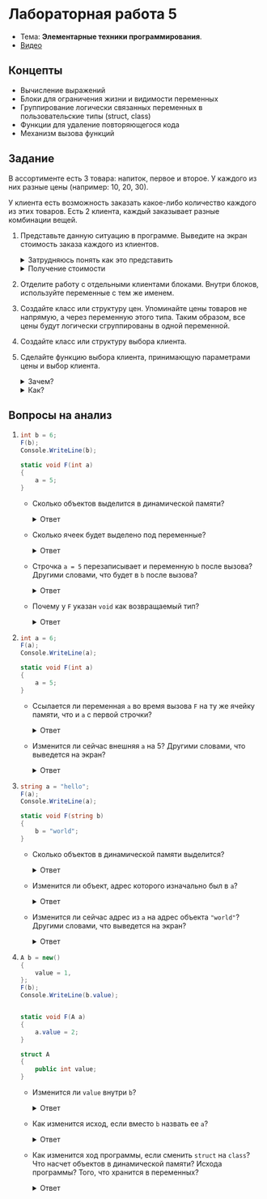 # Лабораторная работа 5

- Тема: **Элементарные техники программирования**.
- [Видео](https://www.youtube.com/watch?v=z51K0UhriOk&list=PL4sUOB8DjVlVVw9Yx_tUO7fRPDYeaACXD&index=4)

## Концепты

- Вычисление выражений
- Блоки для ограничения жизни и видимости переменных
- Группирование логически связанных переменных в пользовательские типы (struct, class)
- Функции для удаление повторяющегося кода
- Механизм вызова функций

## Задание

В ассортименте есть 3 товара: напиток, первое и второе.
У каждого из них разные цены (например: 10, 20, 30).

У клиента есть возможность заказать какое-либо количество каждого из этих товаров.
Есть 2 клиента, каждый заказывает разные комбинации вещей.

1. Представьте данную ситуацию в программе.
   Выведите на экран стоимость заказа каждого из клиентов.

   <details>
   <summary>Затрудняюсь понять как это представить</summary>

   У вас есть 2 клиента. У каждого из них по 2 заказа. 
   Это 4 переменные.
   Значения переменных задаются в зависимости от заказа.
   Например:
   
   ```csharp
   int client1_drink = 100; // 100г напитка
   int client1_first = 0; // нет первого
   int client1_second = 250; // 250г второго
   
   int client2_drink = 0; // 0 напитка
   int client2_first = 300; // 300г первого
   int client2_second = 0; // 0 второго
   ```
   </details>

   <details>
   <summary>Получение стоимости</summary>

   ```csharp
   int client1_total = client1_drink * 10 + client_first * 20 + client_second * 30;
   ```
   </details>

2. Отделите работу с отдельными клиентами блоками.
   Внутри блоков, используйте переменные с тем же именем.

3. Создайте класс или структуру цен.
   Упоминайте цены товаров не напрямую, а через переменную этого типа.
   Таким образом, все цены будут логически сгруппированы в одной переменной.

4. Создайте класс или структуру выбора клиента.

5. Сделайте функцию выбора клиента, принимающую параметрами цены и выбор клиента.

   <details>
   <summary>Зачем?</summary>
   
   Чтобы убрать повторяющийся код.
   </details>

   <details>
   <summary>Как?</summary>
   
   Найдите от чего зависит код выбора клиента просмотрев его.
   Зависимость идет от цен, цены и будут первым параметром.
   
   Далее, что изменяется в каждом повторении этого кода?
   Изменяется переменная выбора клиента — это и будут следующий параметр.
   
   Далее, какой результат ожидается от этого куска кода?
   Поиск стоимости.
   Поэтому, возвращаемый тип будет `int`.
   
   ```csharp
   static int CustomerTotal(Prices prices, Choices choices)
   {
       // ...
   }
   ```
   </details>

## Вопросы на анализ

1. ```csharp
   int b = 6;
   F(b);
   Console.WriteLine(b);

   static void F(int a)
   {
       a = 5;
   }
   ```
   
   - Сколько объектов выделится в динамической памяти?
   
     <details>
     <summary>Ответ</summary>
     
     Нисколько. 
     Значение переменной типа `int` попадает во временную память.
     </details>

   - Сколько ячеек будет выделено под переменные?
   
     <details>
     <summary>Ответ</summary>
     
     Одна для переменной `b`, одна для переменной `a` при вызове `F`.
   
     `F` является функцией, а не переменной: для нее не будет ячейки.
     </details>

   - Строчка `a = 5` перезаписывает и переменную `b` после вызова? 
     Другими словами, что будет в `b` после вызова?

     <details>
     <summary>Ответ</summary>
     
     Нет. 
   
     `a` это отдельная переменная, создаваемая под параметр.
     Она существует только на время вызова `F`, после чего она пропадает.
     
     `a = 5` не повлияет никаким образом на `b`.
     </details>

   - Почему у `F` указан `void` как возвращаемый тип?
   
     <details>
     <summary>Ответ</summary>
     
     Потому что `F` не дает значение как результат.
     `F` просто совершает какие-либо действия с памятью.
     </details>
   

2. ```csharp
   int a = 6;
   F(a);
   Console.WriteLine(a);

   static void F(int a)
   {
       a = 5;
   }
   ```
   
   - Ссылается ли переменная `a` во время вызова `F` на ту же ячейку памяти, что и `a` с первой строчки?
   
     <details>
     <summary>Ответ</summary>
     
     Нет.
     
     Это разные переменные с тем же именем.
     Когда вызывается функция, под ее параметры так или иначе будет выделена своя временная память.
     </details>
    
   - Изменится ли сейчас внешняя `a` на 5? Другими словами, что выведется на экран?
   
     <details>
     <summary>Ответ</summary>
     
     Нет. `a` извне функции и `a`, создаваемая при вызове функции, это две разные переменные.
   
     Выведется 6.
     </details>
    
3. ```csharp
   string a = "hello";
   F(a);
   Console.WriteLine(a);

   static void F(string b)
   {
       b = "world";
   }
   ```
   
   - Сколько объектов в динамической памяти выделится?
   
     <details>
     <summary>Ответ</summary>
    
     Выделится 2 объекта, один под строку `"hello"` и один под строку `"world"`.
     </details>

   - Изменится ли объект, адрес которого изначально был в `a`?
   
     <details>
     <summary>Ответ</summary>
    
     Перезаписью адреса в переменной априори невозможно изменить значение объекта.
     Более того, значение объекта строки невозможно изменить априори, поскольку
     этот тип `immutable` по своему дизайну.
     </details>

   - Изменится ли сейчас адрес из `a` на адрес объекта `"world"`? Другими словами, что выведется на экран?
   
     <details>
     <summary>Ответ</summary>
    
     Нет, это все так же разные переменные, несмотря на то, что они хранят ссылки.
     </details>

    
4. ```csharp
   A b = new()
   {
       value = 1,
   };
   F(b);
   Console.WriteLine(b.value);
   

   static void F(A a)
   {
       a.value = 2;
   }
   
   struct A
   {
       public int value;
   }
   ```
   
   - Изменится ли `value` внутри `b`?
     
     <details>
     <summary>Ответ</summary>
    
     Нет. 
     
     При передаче значения типа `A` в функцию, создается переменная.
     Эта переменная функционирует точно так же, как и обычная переменная.
     В нее можно вписать, с нее можно считать, она имеет тип и расположение в памяти тоже идентично:
     (выделяется по ячейке во временной памяти для каждого поля, 
     поскольку `A` это `struct`, то есть тип-значение).
     
     При создании переменной типа `A` создается по ячейке для каждого поля (то беж, 1 ячейка для поля `value`).
     То же произойдет и для параметра. Параметр получит значение из переменной при инициализации.
     
     Переменная параметра независима от переменной `b` в основном блоке.
     </details>
    
   - Как изменится исход, если вместо `b` назвать ее `a`?
   
     <details>
     <summary>Ответ</summary>
     
     Никак. Они все так же будут независимы.
     </details>
    
   - Как изменится ход программы, если сменить `struct` на `class`?
     Что насчет объектов в динамической памяти? 
     Исхода программы? 
     Того, что хранится в переменных?
   
     <details>
     <summary>Ответ</summary>
     
     Это сделает так, что переменные этого типа будут хранить не все поля напрямую, 
     а ссылку на объект в динамической памяти с этими полями.
     
     Оператор `new` выделяет этот объект в динамической памяти.
     Соответственно, будет выделен 1 объект в динамической памяти.
     
     Поскольку переменная параметра работает так же как обычная,
     она тоже будет хранить ссылку, а не поля.
     Ей вы передаете тут ту же ссылку, что и в переменной снаружи.
     
     По итогу, обе переменные ссылаются на тот же объект в динамической памяти, 
     следовательно, вы увидите измененное значение.
     </details>
